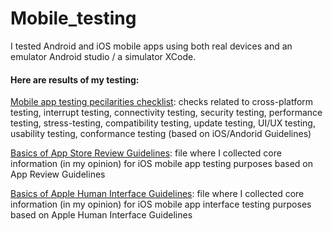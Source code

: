 # Mobile_testing

I tested Android and iOS mobile apps using both real devices and an emulator Android studio / a simulator XCode. 

#### Here are results of my testing:

<a href="https://github.com/DariaMartinovskaya/Mobile_testing/blob/main/2023-09-28_Mobile_testing_features_checklist.pdf">Mobile app testing pecilarities checklist</a>: checks related to cross-platform testing, interrupt testing, connectivity testing, security testing, performance testing, stress-testing, compatibility testing, update testing, UI/UX testing, usability testing, conformance testing (based on iOS/Andorid Guidelines)

<a href="https://github.com/DariaMartinovskaya/Mobile_testing/blob/main/App_Store_Review_Guidelines.pdf">Basics of App Store Review Guidelines</a>: file where I collected core information (in my opinion) for iOS mobile app testing purposes based on App Review Guidelines

<a href="https://github.com/DariaMartinovskaya/Mobile_testing/blob/main/Apple_Human_Interface_Guidelines.pdf">Basics of Apple Human Interface Guidelines</a>: file where I collected core information (in my opinion) for iOS mobile app interface testing purposes based on Apple Human Interface Guidelines


